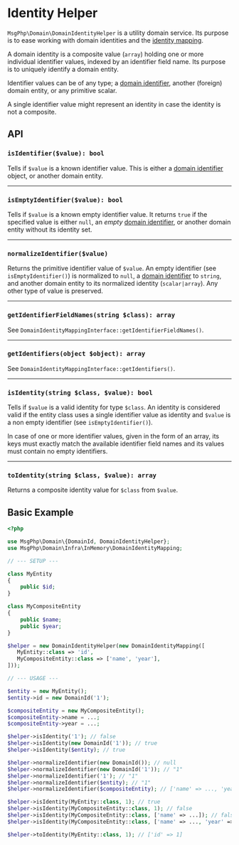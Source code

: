 # Identity Helper

`MsgPhp\Domain\DomainIdentityHelper` is a utility domain service. Its purpose is to ease working with domain identities
and the [identity mapping](identity-mapping.md).

A domain identity is a composite value (`array`) holding one or more individual identifier values, indexed by an
identifier field name. Its purpose is to uniquely identify a domain entity.

Identifier values can be of any type; a [domain identifier](identifiers.md), another (foreign) domain entity, or any
primitive scalar.

A single identifier value might represent an identity in case the identity is not a composite.

## API

### `isIdentifier($value): bool`

Tells if `$value` is a known identifier value. This is either a [domain identifier](identifiers.md) object, or another
domain entity.

---

### `isEmptyIdentifier($value): bool`

Tells if `$value` is a known empty identifier value. It returns `true` if the specified value is either `null`, an 
_empty_ [domain identifier](identifiers.md), or another domain entity without its identity set.

---

### `normalizeIdentifier($value)`

Returns the primitive identifier value of `$value`. An empty identifier (see `isEmptyIdentifier()`) is normalized to
`null`, a [domain identifier](identifiers.md) to `string`, and another domain entity to its normalized identity (`scalar|array`).
Any other type of value is preserved.

---

### `getIdentifierFieldNames(string $class): array`

See `DomainIdentityMappingInterface::getIdentifierFieldNames()`.

---

### `getIdentifiers(object $object): array`

See `DomainIdentityMappingInterface::getIdentifiers()`.

---

### `isIdentity(string $class, $value): bool`

Tells if `$value` is a valid identity for type `$class`. An identity is considered valid if the entity class uses
a single identifier value as identity and `$value` is a non empty identifier (see `isEmptyIdentifier()`).

In case of one or more identifier values, given in the form of an array, its keys must exactly match the available
identifier field names and its values must contain no empty identifiers.

---

### `toIdentity(string $class, $value): array`

Returns a composite identity value for `$class` from `$value`.

## Basic Example

```php
<?php

use MsgPhp\Domain\{DomainId, DomainIdentityHelper};
use MsgPhp\Domain\Infra\InMemory\DomainIdentityMapping;

// --- SETUP ---

class MyEntity
{
    public $id;
}

class MyCompositeEntity
{
    public $name;
    public $year;
}

$helper = new DomainIdentityHelper(new DomainIdentityMapping([
   MyEntity::class => 'id',
   MyCompositeEntity::class => ['name', 'year'],
]));

// --- USAGE ---

$entity = new MyEntity();
$entity->id = new DomainId('1');

$compositeEntity = new MyCompositeEntity();
$compositeEntity->name = ...;
$compositeEntity->year = ...;

$helper->isIdentity('1'); // false
$helper->isIdentity(new DomainId('1')); // true
$helper->isIdentity($entity); // true

$helper->normalizeIdentifier(new DomainId()); // null
$helper->normalizeIdentifier(new DomainId('1')); // "1"
$helper->normalizeIdentifier('1'); // "1"
$helper->normalizeIdentifier($entity); // "1"
$helper->normalizeIdentifier($compositeEntity); // ['name' => ..., 'year' => ....]

$helper->isIdentity(MyEntity::class, 1); // true
$helper->isIdentity(MyCompositeEntity::class, 1); // false
$helper->isIdentity(MyCompositeEntity::class, ['name' => ...]); // false
$helper->isIdentity(MyCompositeEntity::class, ['name' => ..., 'year' => ...]); // true

$helper->toIdentity(MyEntity::class, 1); // ['id' => 1]
```
